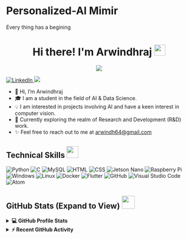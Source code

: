 # Personalized-AI Mimir
Every thing has  a begining


<h1 align='center'> Hi there! I'm Arwindhraj <img src = "https://raw.githubusercontent.com/MartinHeinz/MartinHeinz/master/wave.gif" width = 30px> </h1>
<p align='center'>
</p>

<p align='center'>
  <a href="https://github.com/DenverCoder1/readme-typing-svg"><img src="https://readme-typing-svg.herokuapp.com?&font=IBM+Plex+Sans&color=268C10&size=20&lines=Welcome+to+my+GitHub+Profile!;I'm+a+Student+of+AI%26DS;Passionate+about+AI+and+Computer+Vision;Interested+in+R%26D+Projects" /></a>
</p>    

<a href="https://www.linkedin.com/in/arwindh-raj-0155b621a/" target="_blank">
  <img alt="LinkedIn" src="https://img.shields.io/badge/LinkedIn-0077B5?style=for-the-badge&logo=linkedin&logoColor=white">
</a>   
<a href="mailto:arwindh64@gmail.com">       
  <img src="https://img.shields.io/badge/Gmail-D14836?style=for-the-badge&logo=gmail&logoColor=white"/>
</a>

- 👋 Hi, I’m Arwindhraj
- 🎓 I am a student in the field of AI & Data Science.
- 💡 I am interested in projects involving AI and have a keen interest in computer vision.
- 🌱 Currently exploring the realm of Research and Development (R&D) work.
- ✨ Feel free to reach out to me at arwindh64@gmail.com

<h2> Technical Skills <img src = "https://media2.giphy.com/media/QssGEmpkyEOhBCb7e1/giphy.gif?cid=ecf05e47a0n3gi1bfqntqmob8g9aid1oyj2wr3ds3mg700bl&rid=giphy.gif" width = 32px> </h2>
  
  <img alt="Python" src="https://img.shields.io/badge/Python-3776AB?style=for-the-badge&logo=python&logoColor=white">
  <img alt="C" src="https://img.shields.io/badge/C-00599C?style=for-the-badge&logo=c&logoColor=white">
  <img alt="MySQL" src="https://img.shields.io/badge/MySQL-00000F?style=for-the-badge&logo=mysql&logoColor=white">
  <img alt="HTML" src="https://img.shields.io/badge/HTML-E34F26?style=for-the-badge&logo=html5&logoColor=white">
  <img alt="CSS" src="https://img.shields.io/badge/CSS-1572B6?style=for-the-badge&logo=css3&logoColor=white">
  <img alt="Jetson Nano" src="https://img.shields.io/badge/Jetson%20Nano-76B900?style=for-the-badge&logo=nvidia&logoColor=white">
  <img alt="Raspberry Pi" src="https://img.shields.io/badge/Raspberry%20Pi-C51A4A?style=for-the-badge&logo=raspberry-pi&logoColor=white">
  <img alt="Windows" src="https://img.shields.io/badge/Windows-0078D6?style=for-the-badge&logo=windows&logoColor=white">
  <img alt="Linux" src="https://img.shields.io/badge/Linux-FCC624?style=for-the-badge&logo=linux&logoColor=black">
  <img alt="Docker" src="https://img.shields.io/badge/Docker-2CA5E0?style=for-the-badge&logo=docker&logoColor=white">
  <img alt="Flutter" src="https://img.shields.io/badge/Flutter-02569B?style=for-the-badge&logo=flutter&logoColor=white">
  <img alt="GitHub" src="https://img.shields.io/badge/GitHub-181717?style=for-the-badge&logo=github&logoColor=white">
  <img alt="Visual Studio Code" src="https://img.shields.io/badge/Visual%20Studio%20Code-007ACC?style=for-the-badge&logo=visual%20studio%20code&logoColor=white">
  <img alt="Atom" src="https://img.shields.io/badge/Atom-66595C?style=for-the-badge&logo=atom&logoColor=white">

<h2> GitHub Stats (Expand to View) <img src = "https://i.pinimg.com/originals/65/c4/f4/65c4f452571be1261e9c623f7da488ac.gif" width = 35px> </h2>

<details> 
  <summary><b>💻 GitHub Profile Stats</b></summary>
  <br/>
  <p align="center">
    <a href="https://github.com/Arwindhraj/github-readme-stats"><img alt="Arwindhraj Github Stats" src="https://github-readme-stats.vercel.app/api?username=Arwindhraj&show_icons=true&theme=dark"/ height="192px"/></a>
    <br/>
    &nbsp;
    <img alt="Arwindhraj" src="https://github-readme-stats.vercel.app/api/top-langs?username=Arwindhraj&layout=compact&theme=dark"  height="192px"/>
    <br/>
  </p>
</details>

<details>
  <summary><b>⚡ Recent GitHub Activity</b></summary>
  <br/>             
   <a href="https://github.com/Arwindhraj"><img alt="Arwindhraj Activity Graph" src="https://activity-graph.herokuapp.com/graph?username=Arwindhraj&custom_title='s%20Contribution%20Graph&theme=react-dark" /></a>
  <br/>
</details>

<br/>

